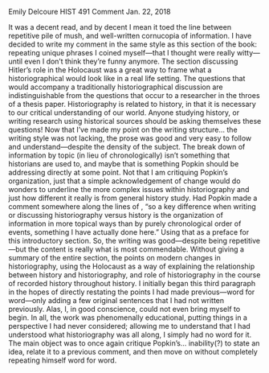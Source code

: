 Emily Delcoure
HIST 491
Comment Jan. 22, 2018

It was a decent read, and by decent I mean it toed the line between repetitive pile of mush, and well-written cornucopia of information. I have decided to write my comment in the same style as this section of the book: repeating unique phrases I coined myself—that I thought were really witty—until even I don’t think they’re funny anymore. The section discussing Hitler’s role in the Holocaust was a great way to frame what a historiographical would look like in a real life setting. The questions that would accompany a traditionally historiographical discussion are indistinguishable from the questions that occur to a researcher in the throes of a thesis paper. Historiography is related to history, in that it is necessary to our critical understanding of our world. Anyone studying history, or writing research using historical sources should be asking themselves these questions!
Now that I’ve made my point on the writing structure... the writing style was not lacking, the prose was good and very easy to follow and understand—despite the density of the subject. The break down of information by topic (in lieu of chronologically) isn’t something that historians are used to, and maybe that is something Popkin should be addressing directly at some point. Not that I am critiquing Popkin’s organization, just that a simple acknowledgement of change would do wonders to underline the more complex issues within historiography and just how different it really is from general history study. Had Popkin made a comment somewhere along the lines of , “so a key difference when writing or discussing historiography versus history is the organization of information in more topical ways than by purely chronological order of events, something I have actually done here.” Using that as a preface for this introductory section.
So, the writing was good—despite being repetitive—but the content is really what is most commendable. Without giving a summary of the entire section, the points on modern changes in historiography, using the Holocaust as a way of explaining the relationship between history and historiography, and role of historiography in the course of recorded history throughout history. I initially began this third paragraph in the hopes of directly restating the points I had made previous—word for word—only adding a few original sentences that I had not written previously. Alas, I, in good conscience, could not even bring myself to begin. In all, the work was phenomenally educational, putting things in a perspective I had never considered; allowing me to understand that I had understood what historiography was all along, I simply had no word for it. The main object was to once again critique Popkin’s… inability(?) to state an idea, relate it to a previous comment, and then move on without completely repeating himself word for word.
